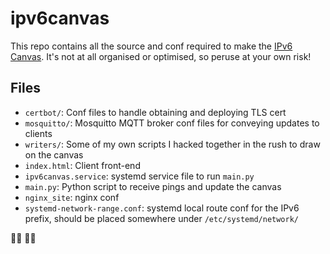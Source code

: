 # ipv6canvas

This repo contains all the source and conf required to make the [IPv6 Canvas](https://blog.tugzrida.xyz/2023/02/06/introducing-the-ipv6-canvas/). It's not at all organised or optimised, so peruse at your own risk!

## Files
- `certbot/`: Conf files to handle obtaining and deploying TLS cert
- `mosquitto/`: Mosquitto MQTT broker conf files for conveying updates to clients
- `writers/`: Some of my own scripts I hacked together in the rush to draw on the canvas
- `index.html`: Client front-end
- `ipv6canvas.service`: systemd service file to run `main.py`
- `main.py`: Python script to receive pings and update the canvas
- `nginx_site`: nginx conf
- `systemd-network-range.conf`: systemd local route conf for the IPv6 prefix, should be placed somewhere under `/etc/systemd/network/`

🏳️‍⚧️ 🏳️‍🌈
